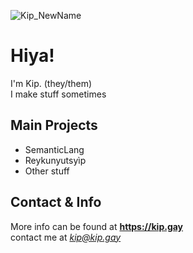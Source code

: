 ![Kip_NewName](https://github.com/KipJM/KipJM/assets/25549410/f31483ce-1736-4b35-8c18-73e962f14d98)
# Hiya!
I'm Kip. (they/them)  
I make stuff sometimes  

## Main Projects
- SemanticLang
- Reykunyutsyìp
- Other stuff

## Contact & Info
More info can be found at **https://kip.gay**  
contact me at *kip@kip.gay*

<!-- uh hi yeah that's it -->
